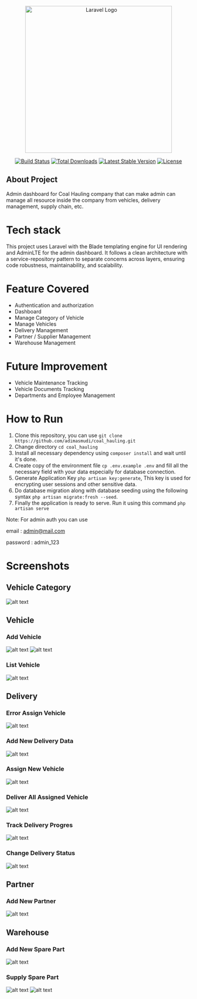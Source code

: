 <p align="center"><a href="https://laravel.com" target="_blank"><img src="https://raw.githubusercontent.com/laravel/art/master/logo-lockup/5%20SVG/2%20CMYK/1%20Full%20Color/laravel-logolockup-cmyk-red.svg" width="400" alt="Laravel Logo"></a></p>

<p align="center">
<a href="https://github.com/laravel/framework/actions"><img src="https://github.com/laravel/framework/workflows/tests/badge.svg" alt="Build Status"></a>
<a href="https://packagist.org/packages/laravel/framework"><img src="https://img.shields.io/packagist/dt/laravel/framework" alt="Total Downloads"></a>
<a href="https://packagist.org/packages/laravel/framework"><img src="https://img.shields.io/packagist/v/laravel/framework" alt="Latest Stable Version"></a>
<a href="https://packagist.org/packages/laravel/framework"><img src="https://img.shields.io/packagist/l/laravel/framework" alt="License"></a>
</p>

## About Project

Admin dashboard for Coal Hauling company that can make admin can manage all resource inside the company from vehicles, delivery management, supply chain, etc.

# Tech stack

This project uses Laravel with the Blade templating engine for UI rendering and AdminLTE for the admin dashboard. It follows a clean architecture with a service-repository pattern to separate concerns across layers, ensuring code robustness, maintainability, and scalability.

# Feature Covered

-   Authentication and authorization
-   Dashboard
-   Manage Category of Vehicle
-   Manage Vehicles
-   Delivery Management
-   Partner / Supplier Management
-   Warehouse Management

# Future Improvement

-   Vehicle Maintenance Tracking
-   Vehicle Documents Tracking
-   Departments and Employee Management

# How to Run

1. Clone this repository, you can use `git clone https://github.com/adimasmudi/coal_hauling.git`
2. Change directory `cd coal_hauling`
3. Install all necessary dependency using `composer install` and wait until it's done.
4. Create copy of the environment file `cp .env.example .env` and fill all the necessary field with your data especially for database connection.
5. Generate Application Key `php artisan key:generate`, This key is used for encrypting user sessions and other sensitive data.
6. Do database migration along with database seeding using the following syntax `php artisan migrate:fresh --seed`.
7. Finally the application is ready to serve. Run it using this command `php artisan serve`

Note:
For admin auth you can use

email : admin@mail.com

password : admin_123

# Screenshots

## Vehicle Category

![alt text](images/image-2.png)

## Vehicle

### Add Vehicle

![alt text](images/add-vehicle.png)
![alt text](images/success-add-vehicle.png)

### List Vehicle

![alt text](images/image-1.png)

## Delivery

### Error Assign Vehicle

![alt text](images/image-3.png)

### Add New Delivery Data

![alt text](images/image-4.png)

### Assign New Vehicle

![alt text](images/image-5.png)

### Deliver All Assigned Vehicle

![alt text](images/image-6.png)

### Track Delivery Progres

![alt text](images/image-7.png)

### Change Delivery Status

![alt text](images/image-8.png)

## Partner

### Add New Partner

![alt text](images/image-9.png)

## Warehouse

### Add New Spare Part

![alt text](images/image-10.png)

### Supply Spare Part

![alt text](images/image-11.png)
![alt text](images/image-12.png)
